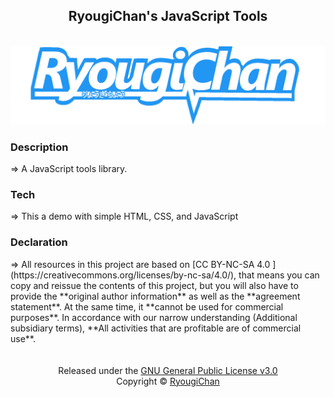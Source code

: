 <center>
  <h2 style="border-bottom: none;"> RyougiChan's JavaScript Tools </h2>
</center><br/>
<img src="https://github.com/RyougiChan/NewsSystem/blob/master/WebContent/img/ryougi_logo.png" alt="RyougiChan!"/>
<!-- anchor -->

<h3>Description</h3>
 => A JavaScript tools library.
<h3>Tech</h3>
 => This a demo with simple HTML, CSS, and JavaScript
<h3>Declaration</h3>
 => All resources in this project are based on [CC BY-NC-SA 4.0 ](https://creativecommons.org/licenses/by-nc-sa/4.0/), that means  you can copy and reissue the contents of this project, but you will also have to provide the **original author information** as well as the **agreement statement**. At the same time, it **cannot be used for commercial purposes**. In accordance with our narrow understanding (Additional subsidiary terms), **All activities that are profitable are of commercial use**.


<!-- anchor -->

<center>
<br><br>
Released under the <a href="LICENSE">GNU General Public License v3.0</a><br>
Copyright © <a href="https://github.com/RyougiChan">RyougiChan</a>
</center>